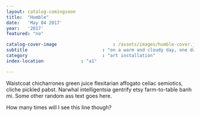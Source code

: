 ```yaml
---
layout: catalog-comingsoon
title:  "Humble"
date:   'May 04 2017'
year:	'2017'
featured: "no"

catalog-cover-image						: /assets/images/humble-cover.jpg
subtitle							: "on a warm and cloudy day, one day before rain poured from the clouds"
category							: "art installation"
index-location				: "a1"

---
```


Waistcoat chicharrones green juice flexitarian affogato celiac semiotics, cliche pickled pabst. Narwhal intelligentsia gentrify etsy farm-to-table banh mi.
Some other random ass text goes here.

How many times will I see this line though?